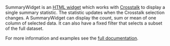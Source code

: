 SummaryWidget is an [HTML widget](http://www.htmlwidgets.org) which works with
[Crosstalk](https://rstudio.github.io/crosstalk/index.html) to display a single
summary statistic. The statistic updates when the Crosstalk selection changes. A SummaryWidget can display the count, sum or mean of one column of selected data.
It can also have a fixed filter that selects a subset of the full dataset.

For more information and examples see the
[full documentation](https://kent37.github.io/summarywidget).
